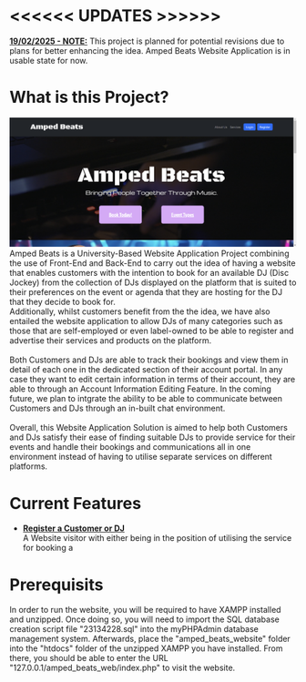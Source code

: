 # <<<<<< UPDATES >>>>>>
<ins>**19/02/2025 - NOTE:**</ins> This project is planned for potential revisions due to plans for better enhancing the idea. Amped Beats Website Application is in usable state for now.

# What is this Project?
![amped beats sample screenshot](readme_images/webSample.png)
<br/>Amped Beats is a University-Based Website Application Project combining the use of Front-End and Back-End to carry out the idea of having a website that enables customers with the intention to book for an available DJ (Disc Jockey) from the collection of DJs displayed on the platform that is suited to their preferences on the event or agenda that they are hosting for the DJ that they decide to book for.
<br/>
Additionally, whilst customers benefit from the the idea, we have also entailed the website application to allow DJs of many categories such as those that are self-employed or even label-owned to be able to register and advertise their services and products on the platform.
<br/>
<br/>
Both Customers and DJs are able to track their bookings and view them in detail of each one in the dedicated section of their account portal. In any case they want to edit certain information in terms of their account, they are able to through an Account Information Editing Feature. In the coming future, we plan to intgrate the ability to be able to communicate between Customers and DJs through an in-built chat environment.
<br/>
<br/>
Overall, this Website Application Solution is aimed to help both Customers and DJs satisfy their ease of finding suitable DJs to provide service for their events and handle their bookings and communications all in one environment instead of having to utilise separate services on different platforms.

# Current Features
- <ins>**Register a Customer or DJ**</ins><br/>
A Website visitor with either being in the position of utilising the service for booking a

# Prerequisits

In order to run the website, you will be required to have XAMPP installed and unzipped. Once doing so, you will need to import the SQL database creation script file "23134228.sql" into the myPHPAdmin database management system. Afterwards, place the "amped_beats_website" folder into the "htdocs" folder of the unzipped XAMPP you have installed. From there, you should be able to enter the URL "127.0.0.1/amped_beats_web/index.php" to visit the website.
